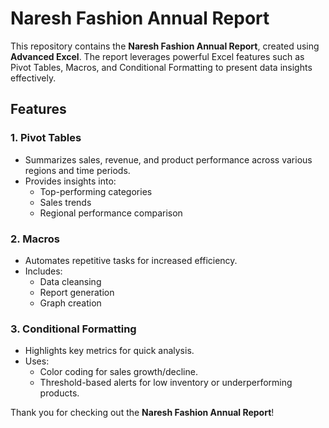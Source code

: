 # Naresh Fashion Annual Report

This repository contains the **Naresh Fashion Annual Report**, created using **Advanced Excel**. The report leverages powerful Excel features such as Pivot Tables, Macros, and Conditional Formatting to present data insights effectively.

## Features

### 1. **Pivot Tables**
- Summarizes sales, revenue, and product performance across various regions and time periods.
- Provides insights into:
  - Top-performing categories
  - Sales trends
  - Regional performance comparison

### 2. **Macros**
- Automates repetitive tasks for increased efficiency.
- Includes:
  - Data cleansing
  - Report generation
  - Graph creation

### 3. **Conditional Formatting**
- Highlights key metrics for quick analysis.
- Uses:
  - Color coding for sales growth/decline.
  - Threshold-based alerts for low inventory or underperforming products.
    
Thank you for checking out the **Naresh Fashion Annual Report**!
